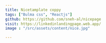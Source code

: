 ```yaml
---
title: Nicetamplate coppy
tags: ["Bulma css", "Reactjs"]
github: https://github.com/sneh-al/nicepage
visit: https://linkedinlandingpage.web.app/
image : "/src/assets/content/nice.jpg"

---
```

